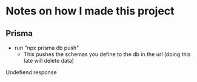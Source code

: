 # Notes on how I made this project


## Prisma 

- run "npx prisma db push"
    - This pushes the schemas you define to the db in the url (doing this late will delete data)

Undefiend response
